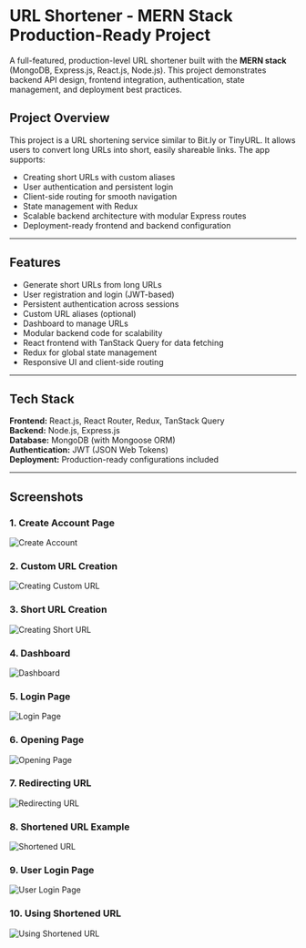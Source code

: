 # URL Shortener - MERN Stack Production-Ready Project

A full-featured, production-level URL shortener built with the **MERN stack** (MongoDB, Express.js, React.js, Node.js). This project demonstrates backend API design, frontend integration, authentication, state management, and deployment best practices.


## Project Overview

This project is a URL shortening service similar to Bit.ly or TinyURL. It allows users to convert long URLs into short, easily shareable links. The app supports:

- Creating short URLs with custom aliases
- User authentication and persistent login
- Client-side routing for smooth navigation
- State management with Redux
- Scalable backend architecture with modular Express routes
- Deployment-ready frontend and backend configuration

---

## Features

- Generate short URLs from long URLs
- User registration and login (JWT-based)
- Persistent authentication across sessions
- Custom URL aliases (optional)
- Dashboard to manage URLs
- Modular backend code for scalability
- React frontend with TanStack Query for data fetching
- Redux for global state management
- Responsive UI and client-side routing

---

## Tech Stack

**Frontend:** React.js, React Router, Redux, TanStack Query  
**Backend:** Node.js, Express.js  
**Database:** MongoDB (with Mongoose ORM)  
**Authentication:** JWT (JSON Web Tokens)  
**Deployment:** Production-ready configurations included

---

## Screenshots

### 1. Create Account Page
![Create Account](FRONTEND/src/screenshots/createaccount.png)

### 2. Custom URL Creation
![Creating Custom URL](FRONTEND/src/screenshots/creatingcustomurl.png)

### 3. Short URL Creation
![Creating Short URL](FRONTEND/src/screenshots/creatingshorturl.png)

### 4. Dashboard
![Dashboard](FRONTEND/src/screenshots/dashboard.png)

### 5. Login Page
![Login Page](FRONTEND/src/screenshots/loggingin.png)

### 6. Opening Page
![Opening Page](FRONTEND/src/screenshots/openingpage.png)

### 7. Redirecting URL
![Redirecting URL](FRONTEND/src/screenshots/redirectingurl.png)

### 8. Shortened URL Example
![Shortened URL](FRONTEND/src/screenshots/shortenedurl.png)

### 9. User Login Page
![User Login Page](FRONTEND/src/screenshots/userloginpage.png)

### 10. Using Shortened URL
![Using Shortened URL](FRONTEND/src/screenshots/usingshortenedurl.png)

